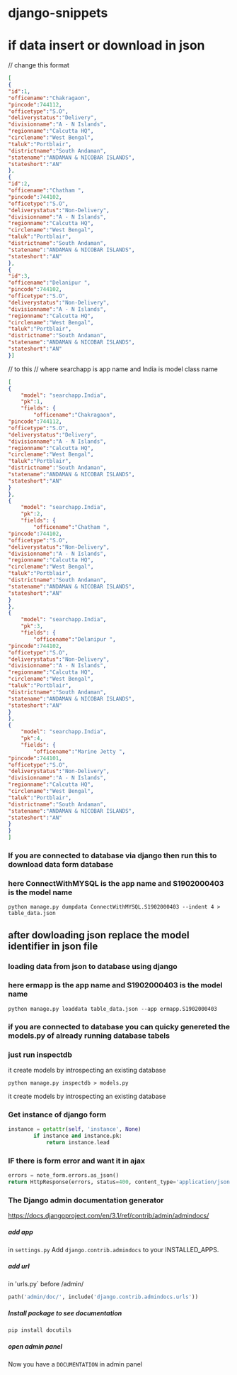 # django-snippets



# if data insert or download in json

// change this format
```json
[ 
{ 
"id":1,
"officename":"Chakragaon",
"pincode":744112,
"officetype":"S.O",
"deliverystatus":"Delivery",
"divisionname":"A - N Islands",
"regionname":"Calcutta HQ",
"circlename":"West Bengal",
"taluk":"Portblair",
"districtname":"South Andaman",
"statename":"ANDAMAN & NICOBAR ISLANDS",
"stateshort":"AN"
},
{ 
"id":2,
"officename":"Chatham ",
"pincode":744102,
"officetype":"S.O",
"deliverystatus":"Non-Delivery",
"divisionname":"A - N Islands",
"regionname":"Calcutta HQ",
"circlename":"West Bengal",
"taluk":"Portblair",
"districtname":"South Andaman",
"statename":"ANDAMAN & NICOBAR ISLANDS",
"stateshort":"AN"
},
{ 
"id":3,
"officename":"Delanipur ",
"pincode":744102,
"officetype":"S.O",
"deliverystatus":"Non-Delivery",
"divisionname":"A - N Islands",
"regionname":"Calcutta HQ",
"circlename":"West Bengal",
"taluk":"Portblair",
"districtname":"South Andaman",
"statename":"ANDAMAN & NICOBAR ISLANDS",
"stateshort":"AN"
}]

```


// to this
// where searchapp is app name and India is model class name
```json
[ 
{
    "model": "searchapp.India",
    "pk":1,
    "fields": {
        "officename":"Chakragaon",
"pincode":744112,
"officetype":"S.O",
"deliverystatus":"Delivery",
"divisionname":"A - N Islands",
"regionname":"Calcutta HQ",
"circlename":"West Bengal",
"taluk":"Portblair",
"districtname":"South Andaman",
"statename":"ANDAMAN & NICOBAR ISLANDS",
"stateshort":"AN"
}
},
{
    "model": "searchapp.India",
    "pk":2,
    "fields": {
        "officename":"Chatham ",
"pincode":744102,
"officetype":"S.O",
"deliverystatus":"Non-Delivery",
"divisionname":"A - N Islands",
"regionname":"Calcutta HQ",
"circlename":"West Bengal",
"taluk":"Portblair",
"districtname":"South Andaman",
"statename":"ANDAMAN & NICOBAR ISLANDS",
"stateshort":"AN"
}
},
{
    "model": "searchapp.India",
    "pk":3,
    "fields": {
        "officename":"Delanipur ",
"pincode":744102,
"officetype":"S.O",
"deliverystatus":"Non-Delivery",
"divisionname":"A - N Islands",
"regionname":"Calcutta HQ",
"circlename":"West Bengal",
"taluk":"Portblair",
"districtname":"South Andaman",
"statename":"ANDAMAN & NICOBAR ISLANDS",
"stateshort":"AN"
}
},
{
    "model": "searchapp.India",
    "pk":4,
    "fields": {
        "officename":"Marine Jetty ",
"pincode":744101,
"officetype":"S.O",
"deliverystatus":"Non-Delivery",
"divisionname":"A - N Islands",
"regionname":"Calcutta HQ",
"circlename":"West Bengal",
"taluk":"Portblair",
"districtname":"South Andaman",
"statename":"ANDAMAN & NICOBAR ISLANDS",
"stateshort":"AN"
}
}
]

```
### If you are connected to database via django then run this to download data form database

### here ConnectWithMYSQL is the app name and S1902000403 is the model name

```shell
python manage.py dumpdata ConnectWithMYSQL.S1902000403 --indent 4 > table_data.json
```




## after dowloading json  replace the model identifier in json file
### loading data from json to database using django
### here ermapp is the app name and S1902000403 is the model name

```shell
python manage.py loaddata table_data.json --app ermapp.S1902000403
```


### if you are connected to database you can quicky genereted the models.py of already running database tabels
### just run inspectdb
it create models by introspecting an existing database

```shell
python manage.py inspectdb > models.py
```
it create models by introspecting an existing database




### Get instance of django form
```python
instance = getattr(self, 'instance', None)
        if instance and instance.pk:
            return instance.lead
```
### IF there is form error and want it in ajax
```python
errors = note_form.errors.as_json()
return HttpResponse(errors, status=400, content_type='application/json')
```


### The Django admin documentation generator
https://docs.djangoproject.com/en/3.1/ref/contrib/admin/admindocs/

##### add app
in `settings.py`
Add `django.contrib.admindocs` to your INSTALLED_APPS.

##### add url
in 'urls.py`
before /admin/
```python
path('admin/doc/', include('django.contrib.admindocs.urls')) 
```

##### Install package to see documentation
```python
pip install docutils
```
##### open admin panel
Now you have a  ` DOCUMENTATION ` in admin panel
